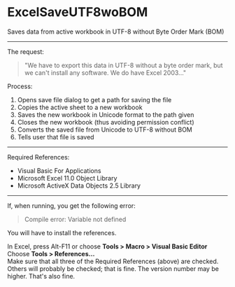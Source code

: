 ExcelSaveUTF8woBOM
==================

Saves data from active workbook in UTF-8 without Byte Order Mark (BOM)

------------------

The request:  
> "We have to export this data in UTF-8 without a byte order mark, but we can't install any software. We do have Excel 2003..."

Process:

1. Opens save file dialog to get a path for saving the file
1. Copies the active sheet to a new workbook
1. Saves the new workbook in Unicode format to the path given
1. Closes the new workbook (thus avoiding permission conflict)
1. Converts the saved file from Unicode to UTF-8 without BOM
1. Tells user that file is saved

------------------

Required References:  
- Visual Basic For Applications
- Microsoft Excel 11.0 Object Library
- Microsoft ActiveX Data Objects 2.5 Library

------------------

If, when running, you get the following error:  
> Compile error: Variable not defined

You will have to install the references.

In Excel, press Alt-F11 or choose **Tools > Macro > Visual Basic Editor**  
Choose **Tools > References...**  
Make sure that all three of the Required References (above) are checked. Others will probably be checked; that is fine. The version number may be higher. That's also fine.  
